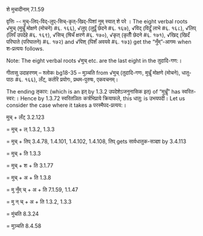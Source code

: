 

 शे मुचादीनाम् 7.1.59 

वृत्तिः --ः मुच्-लिप्-विद्-लुप्-सिच्-कृत्-खिद्-पिशां नुम् स्‍यात् शे परे । The eight verbal roots √मुच् (मुचॢँ मोक्षणे (मोचने) #६. १६६), √लुप् (लुपॢँ छेदने #६. १६७), √विद् (विदॢ्ँ लाभे #६. १६८), √लिप् (लिपँ उपदेहे #६. १६९), √सिच् (षिचँ क्षरणे #६. १७०), √कृत् (कृतीँ छेदने #६. १७१), √खिद् (खिदँ परिघाते (परिघातने) #६. १७२) and √पिश् (पिशँ अवयवे #६. १७३) get the “नुँम्”-आगमः when श-प्रत्ययः follows. 

Note: The eight verbal roots √मुच् etc. are the last eight in the तुदादि-गण:। 


गीतासु उदाहरणम् – श्लोकः bg18-35  – मुञ्चति from √मुच् (तुदादि-गणः, मुचॢँ मोक्षणे (मोचने), धातु-पाठः #६. १६६), लँट्, कर्तरि प्रयोगः, प्रथम-पुरुषः, एकवचनम्। 


The ending ऌकार: (which is an इत् by 1.3.2 उपदेशेऽजनुनासिक इत्) of “मुचॢँ” has स्वरित-स्वर:। Hence by 1.3.72 स्वरितञितः कर्त्रभिप्राये क्रियाफले, this धातु: is उभयपदी। Let us consider the case where it takes a परस्मैपद-प्रत्यय:। 


मुच् + लँट् 3.2.123 

= मुच् + ल् 1.3.2, 1.3.3 

= मुच् + तिप् 3.4.78, 1.4.101, 1.4.102, 1.4.108, तिप् gets सार्वधातुक-सञ्ज्ञा by 3.4.113 

= मुच् + ति 1.3.3 

= मुच् + श + ति 3.1.77 

= मुच् + अ + ति 1.3.8 

= मु नुँम् च् + अ + ति 7.1.59, 1.1.47 

= मु न् च् + अ + ति 1.3.2, 1.3.3 

= मुंचति 8.3.24 

= मुञ्चति 8.4.58 


